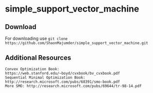 # simple_support_vector_machine 

## Download 
For downloading use 
       `git clone https://github.com/ShaonMajumder/simple_support_vector_machine.git` 

## Additional Resources
	Convex Optimization Book: https://web.stanford.edu/~boyd/cvxbook/bv_cvxbook.pdf
	Sequential Minimal Optimization Book: http://research.microsoft.com/pubs/68391/smo-book.pdf
	More SMO: http://research.microsoft.com/pubs/69644/tr-98-14.pdf
